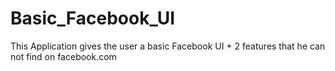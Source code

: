 # Basic_Facebook_UI
This Application gives the user a basic Facebook UI + 2 features that he can not find on facebook.com 
